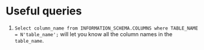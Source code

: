 # Useful queries
1. `Select column_name from INFORMATION_SCHEMA.COLUMNS where TABLE_NAME = N'table_name';` will let you know all the column names in the `table_name`.
